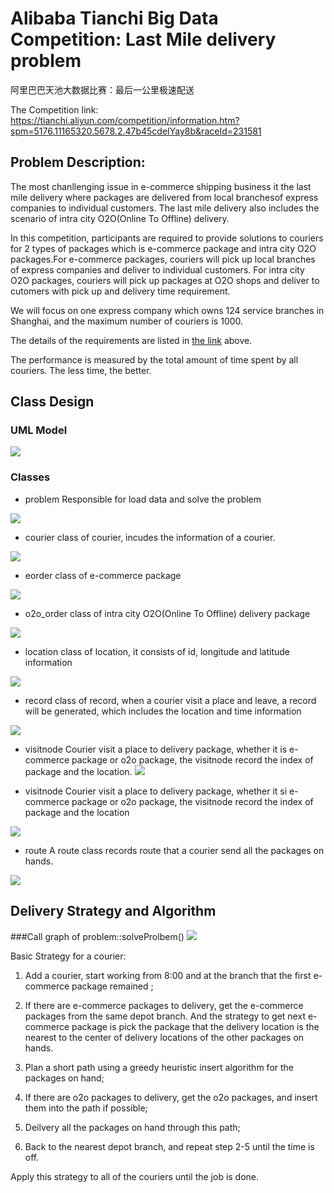 # Alibaba Tianchi Big Data Competition: Last Mile delivery problem
阿里巴巴天池大数据比赛：最后一公里极速配送

The Competition link:
https://tianchi.aliyun.com/competition/information.htm?spm=5176.11165320.5678.2.47b45cdeIYay8b&raceId=231581

## Problem Description:
The most chanllenging issue in e-commerce shipping business it the last mile delivery where packages are delivered from local branchesof express companies to individual customers. The last mile delivery also includes the scenario of intra city O2O(Online To Offline) delivery.

In this competition, participants are required to provide solutions to couriers for 2 types of packages which is e-commerce package and intra city O2O packages.For e-commerce packages, couriers will pick up local branches of express companies and deliver to individual customers. For intra city O2O packages, couriers will pick up packages at O2O shops and deliver to cutomers with pick up and delivery time requirement.

We will focus on one express company which owns 124 service branches in Shanghai, and the maximum number of couriers is 1000.

The details of the requirements are listed in [the link](https://tianchi.aliyun.com/competition/entrance/231581/information?lang=en-us) above.

 
The performance is measured by the total amount of time spent by all couriers. The less time, the better.

## Class Design

### UML Model
![](https://github.com/yongyanghz/Last-mile-delivery-problem/blob/master/img/Last-mile-delivery.svg) 

### Classes
- problem
Responsible for load data and solve the problem

![](https://github.com/yongyanghz/Last-mile-delivery-problem/blob/master/img/classproblem__coll__graph_org.svg) 

- courier 
class of courier, incudes the information of  a courier.

![](https://github.com/yongyanghz/Last-mile-delivery-problem/blob/master/img/classcourier__coll__graph.svg) 


- eorder
class of e-commerce package

![](https://github.com/yongyanghz/Last-mile-delivery-problem/blob/master/img/classeorder__coll__graph.svg) 

- o2o_order
class of intra city O2O(Online To Offline) delivery package

![](https://github.com/yongyanghz/Last-mile-delivery-problem/blob/master/img/classo2o__order__coll__graph_org.svg) 

- location
class of location, it consists of id, longitude and latitude information

![](https://github.com/yongyanghz/Last-mile-delivery-problem/blob/master/img/classlocation__coll__graph.svg) 

- record
class of record, when a courier visit a place and leave, a record will be generated, which includes the location and time information

![](https://github.com/yongyanghz/Last-mile-delivery-problem/blob/master/img/classrecord__coll__graph.svg) 

- visitnode
Courier visit a place to delivery package, whether it is e-commerce package or o2o package, the visitnode record the index of package and the location.
![](https://github.com/yongyanghz/Last-mile-delivery-problem/blob/master/img/classvisitnode__coll__graph.svg) 

- visitnode
Courier visit a place to delivery package, whether it si e-commerce package or o2o package, the visitnode record the index of package and the location

![](https://github.com/yongyanghz/Last-mile-delivery-problem/blob/master/img/classvisitnode__coll__graph.svg) 

- route
A route class records route that a courier send all the packages on hands.

![](https://github.com/yongyanghz/Last-mile-delivery-problem/blob/master/img/classroute__coll__graph_org.svg) 


## Delivery Strategy and Algorithm

###Call graph of problem::solveProlbem()
![](https://github.com/yongyanghz/Last-mile-delivery-problem/blob/master/img/classproblem_a37c6ff9240b7d94ab82b0b8cc2088f08_cgraph_org.svg) 

Basic Strategy for a courier: 

 1. Add a courier, start working from 8:00 and at the branch that the first e-commerce package remained ;
 
 2. If there are e-commerce packages to delivery, get the e-commerce packages from the same depot branch. And the strategy to get next e-commerce package is pick the package that the delivery location is the nearest to the center of delivery locations of the other packages on hands.
 
 3. Plan a short path using  a greedy heuristic insert algorithm for the packages on hand;
 	
 4. If there are o2o packages to delivery, get the o2o packages, and insert them into the path if possible;
 
 4. Deilvery all the packages on hand through this path;
 
 5.  Back to the nearest depot branch, and repeat step 2-5 until the time is off.
 
 Apply this strategy to all of the couriers until the job is done. 
 






